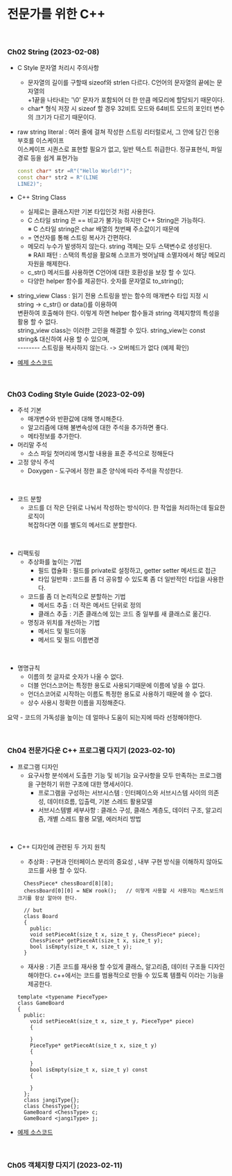 # 전문가를 위한 C++
</br>

### Ch02 String (2023-02-08)

- C Style 문자열 처리시 주의사항
  - 문자열의 길이를 구할때 sizeof와 strlen 다르다. C언어의 문자열의 끝에는 문자열의 
    </br> +1끝을 나타내는 '\0' 문자가 포함되어 더 한 만큼 메모리에 할당되기 때문이다.
  - char* 형식 저장 시 sizeof 할 경우 32비트 모드와 64비트 모드의 포인터 변수의 크기가 다르기 때문이다.

- raw string literal
  : 여러 줄에 걸쳐 작성한 스트링 리터럴로서, 그 안에 담긴 인용 부호를 이스케이프</br>
  이스케이프 시퀀스로 표현할 필요가 없고, 일반 텍스트 취급한다. 정규표현식, 파일 경로 등을 쉽게 표현가능
  
  ```c++
  const char* str =R"("Hello World!")";
  const char* str2 = R"(LINE
  LINE2)";
  ```

- C++ String Class 
  - 실제로는 클래스지만 기본 타입인것 처럼 사용한다.
  - C 스타일 string 은 == 비교가 불가능 하지만 C++ String은 가능하다. 
    </br> ※ C 스타일 string은 char 배열의 첫번째 주소값이기 때문에 
  -  = 연산자를 통해 스트링 복사가 간편하다.
  -  메모리 누수가 발생하지 않는다. string 객체는 모두 스택변수로 생성된다.
    </br> ※ RAII 패턴 : 스택의 특성을 활요해 스코프가 벗어날때 소멸자에서 해당 메모리 자원을 해제한다.
  - c_str() 메서드를 사용하면 C언어에 대한 호환성을 보장 할 수 있다.
  - 다양한 helper 함수를 제공한다. 숫자를 문자열로 to_string();
 
- string_view Class
  : 읽기 전용 스트링을 받는 함수의 매개변수 타입 지정 시 string -> c_str() or data()를 이용하여
    </br> 변환하여 호출해야 한다. 이렇게 하면 helper 함수들과 string 객체지향의 특성을 활용 할 수 없다. 
    </br> string_view class는 이러한 고민을 해결할 수 있다. string_view는 const string& 대신하여 사용 할 수 있으며,
    </br> --------  스트링을 복사하지 않는다. -> 오버헤드가 없다 (예제 확인)
    
- [예제 소스코드 ](https://github.com/ktn1075/study/blob/main/Language/C%2B%2B/ProfesionalC%2B%2B/ch02.cpp)
     
</br>
     
### Ch03 Coding Style Guide (2023-02-09)

- 주석 기본 
  - 매개변수와 반환값에 대해 명시해준다.
  - 알고리즘에 대해 불변속성에 대한 주석을 추가하면 좋다.
  - 메타정보를 추가한다.
- 머리말 주석
  - 소스 파일 첫머리에 명시할 내용을 표준 주석으로 정해둔다
- 고정 양식 주석
  - Doxygen - 도구에서 정한 표준 양식에 따라 주석을 작성한다.

</br>

- 코드 분할
  - 코드를 더 작은 단위로 나눠서 작성하는 방식이다. 한 작업을 처리하는데 필요한 로직이 
    </br> 복잡하다면 이를 별도의 메서드로 분할한다.    

</br>

- 리팩토링 
  - 추상화를 높이는 기법
    - 필드 캡슐화 : 필드를 private로 설정하고, getter setter 메서드로 접근
    - 타입 일반화 : 코드를 좀 더 공유할 수 있도록 좀 더 일반적인 타입을 사용한다.
  - 코드를 좀 더 논리적으로 분할하는 기법
    - 메서드 추출 : 더 작은 메서드 단위로 정의
    - 클래스 추출 : 기존 클래스에 있는 코드 중 일부를 새 클래스로 옮긴다.
  - 명칭과 위치를 개선하는 기법 
    - 메서드 및 필드이동 
    - 메서드 및 필드 이름변경
 
</br>

- 명명규칙
  - 이름의 첫 글자로 숫자가 나올 수 없다.
  - 더블 언더스코어는 특정한 용도로 사용되기때문에 이름에 넣을 수 없다.
  - 언더스코어로 시작하는 이름도 특정한 용도로 사용하기 때문에 쓸 수 없다.
  - 상수 사용시 정확한 이름을 지정해준다.


요약 - 코드의 가독성을 높이는 데 얼마나 도움이 되는지에 따라 선정해야한다.

</br>

### Ch04 전문가다운 C++ 프로그램 다지기 (2023-02-10)

- 프로그램 디자인
  - 요구사항 분석에서 도출한 기능 및 비기능 요구사항을 모두 만족하는 프로그램을 구현하기 위한 구조에 대한 명세서이다.
    - 프로그램을 구성하는 서브시스템 : 인터페이스와 서브시스템 사이의 의존성, 데이터흐름, 입출력, 기본 스레드 활용모델
    - 서브시스템별 세부사항 : 클래스 구성, 클래스 계층도, 데이터 구조, 알고리즘, 개별 스레드 활용 모델, 에러처리 방법 
</br>

- C++ 디자인에 관련된 두 가지 원칙
  - 추상화 : 구현과 인터페이스 분리의 중요성 , 내부 구현 방식을 이해하지 않아도 코드를 사용 할 수 있다. 
  ```C+
    ChessPiece* chessBoard[8][8]; 
    chessBoard[0][0] = NEW rook();   // 이렇게 사용할 시 사용자는 체스보드의 크기를 항상 알아야 한다.
    
    // but
    class Board
    {
      public:
      void setPieceAt(size_t x, size_t y, ChessPiece* piece);
      ChessPiece* getPieceAt(size_t x, size_t y);
      bool isEmpty(size_t x, size_t y);
    }
  ```
 
  - 재사용 : 기존 코드를 재사용 할 수있게 클래스, 알고리즘, 데이터 구조들 디자인 해야한다. c++에서는 코드를 범용적으로 만들 수 있도록 템플릭 이라는 기능을 제공한다. 
  ```C+
  template <typename PieceType>
  class GameBoard
  {
    public:
      void setPieceAt(size_t x, size_t y, PieceType* piece)
      {

      }
      PieceType* getPieceAt(size_t x, size_t y)
      {

      }
      bool isEmpty(size_t x, size_t y) const
      {

      }
    };
    class jangiType{};
    class ChessType{};
    GameBoard <ChessType> c;
    GameBoard <jangiType> j;
  ```
  
- [예제 소스코드 ](https://github.com/ktn1075/study/blob/main/Language/C%2B%2B/ProfesionalC%2B%2B/ch04.cpp)

</br>

### Ch05 객체지향 다지기 (2023-02-11)
